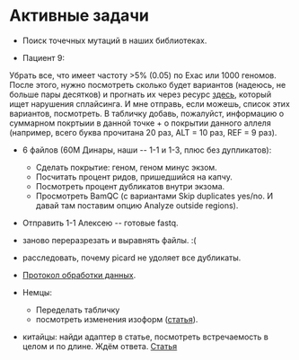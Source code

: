 # Активные задачи

* Поиск точечных мутаций в наших библиотеках.

* Пациент 9:

Убрать все, что имеет частоту >5% (0.05) по Exac или 1000 геномов. После этого, нужно посмотреть сколько будет вариантов (надеюсь, не больше пары десятков) и прогнать их через ресурс [здесь](http://www.umd.be/HSF/index.html), который ищет нарушения сплайсинга. И мне отправь, если можешь, список этих вариантов, посмотреть. В табличку добавь, пожалуйст, информацию о суммарном покртыии в данной точке + о покрытии данного аллеля (например, всего буква прочитана 20 раз, ALT = 10 раз, REF = 9 раз).

* 6 файлов (60М Динары, наши -- 1-1 и 1-3, плюс без дупликатов):
	* Сделать покрытие: геном, геном минус экзом.
	* Посчитать процент ридов, пришедшийся на капчу.
	* Посмотреть процент дубликатов внутри экзома.
	* Просмотреть BamQC (с вариантами Skip duplicates yes/no. И давай там поставим опцию Analyze outside regions).

* Отправить 1-1 Алексею -- готовые fastq.

* заново переразрезать и выравнять файлы. :(

* расследовать, почему picard не удоляет все дубликаты.

* [Протокол обработки данных](https://drive.google.com/file/d/1tXHJrE95CEFZHqG-wKG0XrzKbmpavgnf/view).

* Немцы:
	* Переделать табличку
	* посмотреть изменения изоформ ([статья](https://www.ncbi.nlm.nih.gov/pmc/articles/PMC3334321/)).

* китайцы: найди адаптер в статье, посмотреть встречаемость в целом и по длине. Ждём ответа. [Статья](https://www.ncbi.nlm.nih.gov/pubmed/31442560)
